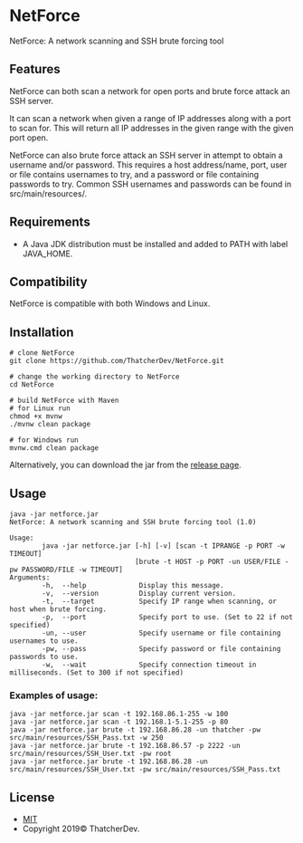 # NetForce
NetForce: A network scanning and SSH brute forcing tool

## Features
NetForce can both scan a network for open ports and brute force attack an SSH server.

It can scan a network when given a range of IP addresses along with a port to scan for.
This will return all IP addresses in the given range with the given port open.

NetForce can also brute force attack an SSH server in attempt to obtain a username and/or password.
This requires a host address/name, port, user or file contains usernames to try, and a password or file containing passwords to try.
Common SSH usernames and passwords can be found in src/main/resources/.

## Requirements
- A Java JDK distribution must be installed and added to PATH with label JAVA_HOME.

## Compatibility
NetForce is compatible with both Windows and Linux.

## Installation
```
# clone NetForce
git clone https://github.com/ThatcherDev/NetForce.git

# change the working directory to NetForce
cd NetForce

# build NetForce with Maven
# for Linux run
chmod +x mvnw
./mvnw clean package

# for Windows run
mvnw.cmd clean package
```

Alternatively, you can download the jar from the [release page](https://github.com/ThatcherDev/NetForce/releases).

## Usage
```
java -jar netforce.jar
NetForce: A network scanning and SSH brute forcing tool (1.0)

Usage:
        java -jar netforce.jar [-h] [-v] [scan -t IPRANGE -p PORT -w TIMEOUT]
                               [brute -t HOST -p PORT -un USER/FILE -pw PASSWORD/FILE -w TIMEOUT]
Arguments:
        -h,  --help             Display this message.
        -v,  --version          Display current version.
        -t,  --target           Specify IP range when scanning, or host when brute forcing.
        -p,  --port             Specify port to use. (Set to 22 if not specified)
        -un, --user             Specify username or file containing usernames to use.
        -pw, --pass             Specify password or file containing passwords to use.
        -w,  --wait             Specify connection timeout in milliseconds. (Set to 300 if not specified)
```
### Examples of usage:
```
java -jar netforce.jar scan -t 192.168.86.1-255 -w 100
java -jar netforce.jar scan -t 192.168.1-5.1-255 -p 80
java -jar netforce.jar brute -t 192.168.86.28 -un thatcher -pw src/main/resources/SSH_Pass.txt -w 250
java -jar netforce.jar brute -t 192.168.86.57 -p 2222 -un src/main/resources/SSH_User.txt -pw root
java -jar netforce.jar brute -t 192.168.86.28 -un src/main/resources/SSH_User.txt -pw src/main/resources/SSH_Pass.txt
```

## License
- [MIT](https://choosealicense.com/licenses/mit/)
- Copyright 2019© ThatcherDev.
